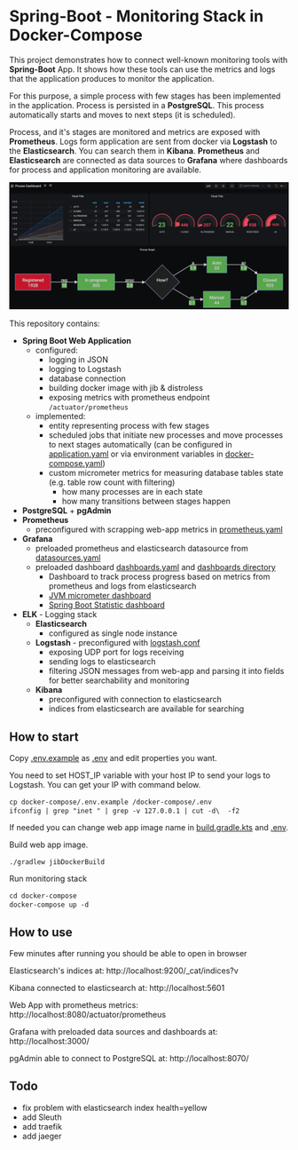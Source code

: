 # Spring-Boot - Monitoring Stack in Docker-Compose

This project demonstrates how to connect well-known monitoring tools with **Spring-Boot** App. 
It shows how these tools can use the metrics and logs that the application produces to monitor the application.

For this purpose, a simple process with few stages has been implemented in the application. Process is persisted in a **PostgreSQL**.
This process automatically starts and moves to next steps (it is scheduled).

Process, and it's stages are monitored and metrics are exposed with **Prometheus**. 
Logs form application are sent from docker via **Logstash** to the **Elasticsearch**. You can search them in **Kibana**.
**Prometheus** and **Elasticsearch** are connected as data sources to **Grafana** where dashboards for process and application monitoring are available.

![Process dashboard](./docs/process-dashboard.png)

This repository contains:

- **Spring Boot Web Application**
    - configured:
        - logging in JSON
        - logging to Logstash
        - database connection 
        - building docker image with jib & distroless
        - exposing metrics with prometheus endpoint `/actuator/prometheus`
    - implemented:
        - entity representing process with few stages
        - scheduled jobs that initiate new processes and move processes to next stages automatically (can be configured in [application.yaml](src/main/resources/application.yaml) or via environment variables in [docker-compose.yaml](docker-compose/docker-compose.yaml))
        - custom micrometer metrics for measuring database tables state (e.g. table row count with filtering)
            - how many processes are in each state
            - how many transitions between stages happen
- **PostgreSQL** + **pgAdmin**
- **Prometheus**
    - preconfigured with scrapping web-app metrics in [prometheus.yaml](docker-compose/prometheus/prometheus.yaml)
- **Grafana**
    - preloaded prometheus and elasticsearch datasource from [datasources.yaml](docker-compose/grafana/datasources.yaml)
    - preloaded dashboard [dashboards.yaml](docker-compose/grafana/dashboards.yaml) and [dashboards directory](docker-compose/grafana/dashboards)
        - Dashboard to track process progress based on metrics from prometheus and logs from elasticsearch
        - [JVM micrometer dashboard](https://grafana.com/grafana/dashboards/4701)
        - [Spring Boot Statistic dashboard](https://grafana.com/grafana/dashboards/67560)
- **ELK** - Logging stack
    - **Elasticsearch**
        - configured as single node instance
    - **Logstash** - preconfigured with [logstash.conf](docker-compose/logstash/pipeline/logstash.conf)
        - exposing UDP port for logs receiving
        - sending logs to elasticsearch
        - filtering JSON messages from web-app and parsing it into fields for better searchability and monitoring
    - **Kibana**
        - preconfigured with connection to elasticsearch
        - indices from elasticsearch are available for searching
    
    

## How to start

Copy [.env.example](docker-compose/.env.example) as [.env](docker-compose/.env) and edit properties you want. 

You need to set HOST_IP variable with your host IP to send your logs to Logstash. You can get your IP with command below.

```shell
cp docker-compose/.env.example /docker-compose/.env
ifconfig | grep "inet " | grep -v 127.0.0.1 | cut -d\  -f2
```

If needed you can change web app image name in [build.gradle.kts](build.gradle.kts) and [.env](docker-compose/.env).

Build web app image.

```shell
./gradlew jibDockerBuild
```

Run monitoring stack

```shell
cd docker-compose
docker-compose up -d
```

## How to use

Few minutes after running you should be able to open in browser

Elasticsearch's indices at: http://localhost:9200/_cat/indices?v

Kibana connected to elasticsearch at: http://localhost:5601

Web App with prometheus metrics: http://localhost:8080/actuator/prometheus

Grafana with preloaded data sources and dashboards at: http://localhost:3000/

pgAdmin able to connect to PostgreSQL at: http://localhost:8070/

## Todo

- fix problem with elasticsearch index health=yellow
- add Sleuth
- add traefik
- add jaeger
